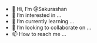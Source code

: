 - 👋 Hi, I’m @Sakurashan
- 👀 I’m interested in ...
- 🌱 I’m currently learning ...
- 💞️ I’m looking to collaborate on ...
- 📫 How to reach me ...

<!---
Sakurashan/Sakurashan is a ✨ special ✨ repository because its `README.md` (this file) appears on your GitHub profile.
You can click the Preview link to take a look at your changes.
--->
